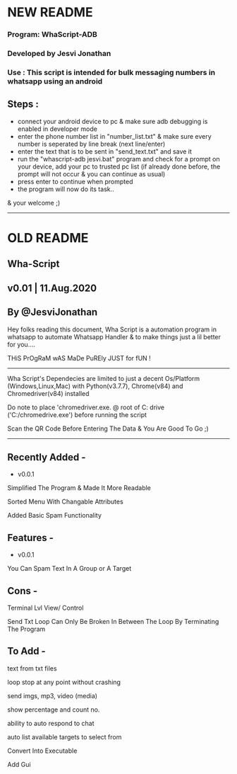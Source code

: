 # NEW README

### Program: WhaScript-ADB 
### Developed by Jesvi Jonathan
### Use : This script is intended for bulk messaging numbers in whatsapp using an android


## Steps :
- connect your android device to pc & make sure adb debugging is enabled in developer mode
- enter the phone number list in "number_list.txt" & make sure every number is seperated by line break (next line/enter)
- enter the text that is to be sent in "send_text.txt" and save it
- run the "whascript-adb jesvi.bat" program and check for a prompt on your device, add your pc to trusted pc list (if already done before, the prompt will not occur & you can continue as usual)
- press enter to continue when prompted
- the program will now do its task..

& your welcome ;)


-----------------------------

# OLD README


## Wha-Script
## v0.01 | 11.Aug.2020
## By @JesviJonathan

Hey folks reading this document,
Wha Script is a automation program in whatsapp to automate Whatsapp Handler & to make things just a lil better for you....

THiS PrOgRaM wAS MaDe PuREly JUST for fUN !

----------------------------------

Wha Script's Dependecies are limited to just a decent Os/Platform (Windows,Linux,Mac) with Python(v3.7.7), Chrome(v84) and Chromedriver(v84) installed

Do note to place 'chromedriver.exe. @ root of C: drive ('C:/chromedrive.exe') before running the script

Scan the QR Code Before Entering The Data & You Are Good To Go ;)

-----------------------------------

## Recently Added -
- v0.0.1

Simplified The Program & Made It More Readable

Sorted Menu With Changable Attributes 

Added Basic Spam Functionality

## Features -
- v0.0.1

You Can Spam Text In A Group or A Target

## Cons -
Terminal Lvl View/ Control

Send Txt Loop Can Only Be Broken In Between The Loop By Terminating The Program

## To Add -
text from txt files

loop stop at any point without crashing

send imgs, mp3, video (media)

show percentage and count no.

ability to auto respond to chat

auto list available targets to select from

Convert Into Executable 

Add Gui
